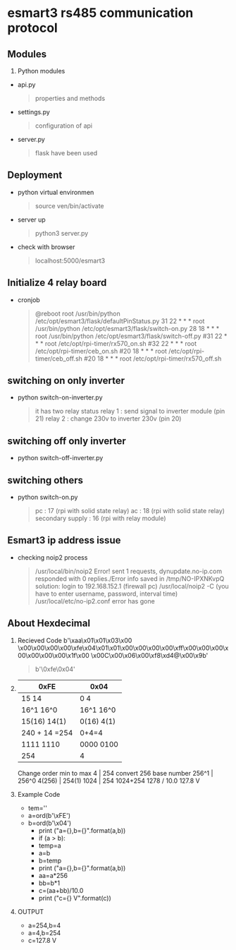 # esmart3 rs485 communication protocol

## Modules

1. Python modules
 - api.py
   > properties and methods
 - settings.py
   > configuration of api
 - server.py
   > flask have been used

## Deployment
 - python virtual environmen
   > source ven/bin/activate
 - server up
   > python3 server.py
 - check with browser
   > localhost:5000/esmart3

## Initialize 4 relay board
 - cronjob
   > @reboot root /usr/bin/python /etc/opt/esmart3/flask/defaultPinStatus.py
   > 31 22 * * * root /usr/bin/python /etc/opt/esmart3/flask/switch-on.py
   > 28 18 * * * root /usr/bin/python /etc/opt/esmart3/flask/switch-off.py
   > #31 22 * * * root /etc/opt/rpi-timer/rx570_on.sh
   > #32 22 * * * root /etc/opt/rpi-timer/ceb_on.sh
   > #20 18 * * * root /etc/opt/rpi-timer/ceb_off.sh
   > #20 18 * * * root /etc/opt/rpi-timer/rx570_off.sh

## switching on only inverter 
 - python switch-on-inverter.py
   > it has two relay status
   > relay 1 : send signal to inverter module (pin 21)
   > relay 2 : change 230v to inverter 230v (pin 20)

## switching off only inverter
 - python switch-off-inverter.py

## switching others
 - python switch-on.py
   > pc : 17 (rpi with solid state relay)
   > ac : 18 (rpi with solid state relay)
   > secondary supply : 16 (rpi with relay module)

## Esmart3 ip address issue
 - checking noip2 process
   > /usr/local/bin/noip2
   > Error! sent 1 requests, dynupdate.no-ip.com responded with 0 replies./Error info saved in /tmp/NO-IPXNKvpQ
   > solution:
   > login to 192.168.152.1 (firewall pc)
   > /usr/local/noip2 -C (you have to enter username, password, interval time)
   > /usr/local/etc/no-ip2.conf
   > error has gone

## About Hexdecimal

1. Recieved Code
	b'\xaa\x01\x01\x03\x00 \x00\x00\x00\x00\xfe\x04\x01\x01\x00\x00\x00\x00\xff\x00\x00\x00\x00\x00\x00\x00\x1f\x00 \x00C\x00\x06\x00\xf8\xd4@\x00\x9b'

	> b'\0xfe\0x04'

2. 0xFE         	| 0x04
   -------------	|------------
   15	   14		| 0	4
   16^1   16^0		| 16^1 16^0
   15(16)  14(1) 	| 0(16) 4(1)
   240 + 14 =254	| 0+4=4
   1111 1110   		| 0000 0100
    254			| 4
   Change order min to max
    4			| 254
   convert 256 base number
   256^1  		| 256^0
   4(256) 		| 254(1)
    1024 		| 254
    1024+254
    1278 / 10.0
    127.8 V


3. Example Code
	- tem=''
	- a=ord(b'\xFE')                                                                                                
	- b=ord(b'\x04') 
        - print ("a={},b={}".format(a,b))                                                                               
        - if (a > b):                                                                                                   
        - temp=a
        - a=b
        - b=temp
        - print ("a={},b={}".format(a,b))
        - aa=a*256                                                                                                      
        - bb=b*1                                                                                                        
        - c=(aa+bb)/10.0
        - print ("c={} V".format(c)) 

4. OUTPUT

	- a=254,b=4
	- a=4,b=254
	- c=127.8 V

